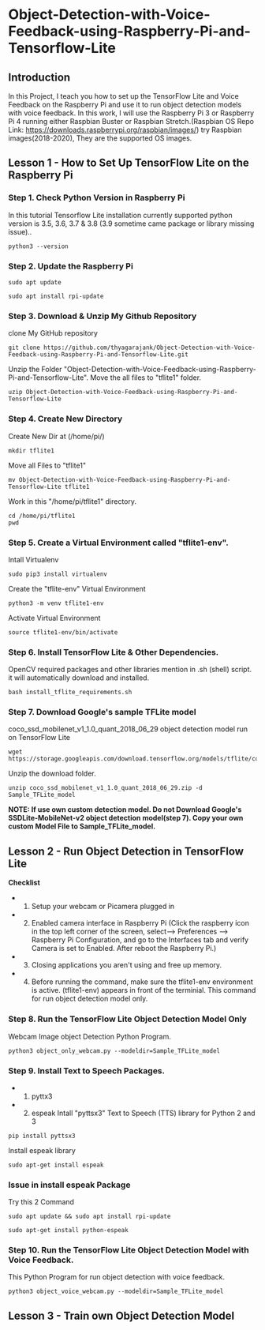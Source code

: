 # Object-Detection-with-Voice-Feedback-using-Raspberry-Pi-and-Tensorflow-Lite

## Introduction
In this Project, I teach you how to set up the TensorFlow Lite and Voice Feedback on the Raspberry Pi and use it to run object detection models with voice feedback. In this work, I will use the Raspberry Pi 3 or Raspberry Pi 4 running either Raspbian Buster or Raspbian Stretch.(Raspbian OS Repo Link: https://downloads.raspberrypi.org/raspbian/images/)
try Raspbian images(2018-2020), They are the supported OS images.

## Lesson 1 - How to Set Up TensorFlow Lite on the Raspberry Pi

### Step 1. Check Python Version in Raspberry Pi
In this tutorial Tensorflow Lite installation currently supported python version is 3.5, 3.6, 3.7 & 3.8 (3.9 sometime came package or library missing issue)..
```
python3 --version
```
### Step 2. Update the Raspberry Pi

```
sudo apt update
```
```
sudo apt install rpi-update
```
### Step 3. Download & Unzip My Github Repository

clone My GitHub repository

```
git clone https://github.com/thyagarajank/Object-Detection-with-Voice-Feedback-using-Raspberry-Pi-and-Tensorflow-Lite.git
```

Unzip the Folder "Object-Detection-with-Voice-Feedback-using-Raspberry-Pi-and-Tensorflow-Lite". Move the all files to "tflite1" folder.

```
uzip Object-Detection-with-Voice-Feedback-using-Raspberry-Pi-and-Tensorflow-Lite
```
### Step 4. Create New Directory
Create New Dir at (/home/pi/)
```
mkdir tflite1
```
Move all Files to "tflite1"
```
mv Object-Detection-with-Voice-Feedback-using-Raspberry-Pi-and-Tensorflow-Lite tflite1
```
Work in this "/home/pi/tflite1" directory.
```
cd /home/pi/tflite1
pwd
```
### Step 5. Create a Virtual Environment called "tflite1-env".
Intall Virtualenv
```
sudo pip3 install virtualenv
```
Create the "tflite-env" Virtual Environment
```
python3 -m venv tflite1-env
```
Activate Virtual Environment
```
source tflite1-env/bin/activate
```
### Step 6. Install TensorFlow Lite & Other Dependencies.
OpenCV  required packages and other libraries mention in .sh (shell) script. it will automatically download and installed.
```
bash install_tflite_requirements.sh
```
### Step 7. Download Google's sample TFLite model
coco_ssd_mobilenet_v1_1.0_quant_2018_06_29 object detection model run on TensorFlow Lite
```
wget https://storage.googleapis.com/download.tensorflow.org/models/tflite/coco_ssd_mobilenet_v1_1.0_quant_2018_06_29.zip
```
Unzip the download folder.
```
unzip coco_ssd_mobilenet_v1_1.0_quant_2018_06_29.zip -d Sample_TFLite_model
```
**NOTE: If use own custom detection model.
Do not Download Google's SSDLite-MobileNet-v2 object detection model(step 7).
Copy your own custom Model File to Sample_TFLite_model.**

## Lesson 2 - Run Object Detection in TensorFlow Lite 
**Checklist**
- 1. Setup your webcam or Picamera plugged in  
- 2. Enabled camera interface in Raspberry Pi
     (Click the raspberry icon in the top left corner of the screen, select--> Preferences --> Raspberry Pi Configuration, and go to the Interfaces tab and verify Camera is set      to Enabled. After reboot the Raspberry Pi.)
- 3.   Closing applications you aren't using and free up memory. 
- 4.  Before running the command, make sure the tflite1-env environment is active. (tflite1-env) appears in front of the terminial.
This command for run  object detection model only.
### Step 8. Run the TensorFlow Lite Object Detection Model Only
Webcam Image object Detection Python Program.
```
python3 object_only_webcam.py --modeldir=Sample_TFLite_model
```
### Step 9. Install Text to Speech Packages.
- 1. pyttx3  
- 2. espeak
Intall "pyttsx3" Text to Speech (TTS) library for Python 2 and 3
```
pip install pyttsx3
```
Install espeak library
```
sudo apt-get install espeak
```
### Issue in install espeak Package
Try this 2 Command
```
sudo apt update && sudo apt install rpi-update
```
```
sudo apt-get install python-espeak
```
### Step 10. Run the TensorFlow Lite Object Detection Model with Voice Feedback.
This Python Program for run object detection with voice feedback.
```
python3 object_voice_webcam.py --modeldir=Sample_TFLite_model
```
## Lesson 3 - Train own Object Detection Model
